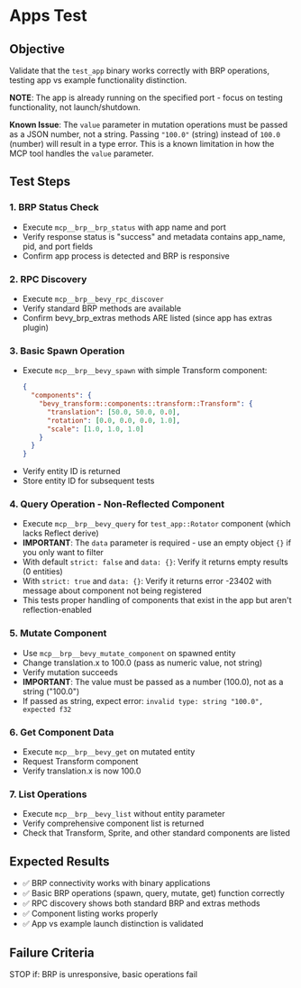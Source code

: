 # Apps Test

## Objective
Validate that the `test_app` binary works correctly with BRP operations, testing app vs example functionality distinction.

**NOTE**: The app is already running on the specified port - focus on testing functionality, not launch/shutdown.

**Known Issue**: The `value` parameter in mutation operations must be passed as a JSON number, not a string. Passing `"100.0"` (string) instead of `100.0` (number) will result in a type error. This is a known limitation in how the MCP tool handles the `value` parameter.

## Test Steps

### 1. BRP Status Check
- Execute `mcp__brp__brp_status` with app name and port
- Verify response status is "success" and metadata contains app_name, pid, and port fields
- Confirm app process is detected and BRP is responsive

### 2. RPC Discovery
- Execute `mcp__brp__bevy_rpc_discover`
- Verify standard BRP methods are available
- Confirm bevy_brp_extras methods ARE listed (since app has extras plugin)

### 3. Basic Spawn Operation
- Execute `mcp__brp__bevy_spawn` with simple Transform component:
  ```json
  {
    "components": {
      "bevy_transform::components::transform::Transform": {
        "translation": [50.0, 50.0, 0.0],
        "rotation": [0.0, 0.0, 0.0, 1.0],
        "scale": [1.0, 1.0, 1.0]
      }
    }
  }
  ```
- Verify entity ID is returned
- Store entity ID for subsequent tests

### 4. Query Operation - Non-Reflected Component
- Execute `mcp__brp__bevy_query` for `test_app::Rotator` component (which lacks Reflect derive)
- **IMPORTANT**: The `data` parameter is required - use an empty object `{}` if you only want to filter
- With default `strict: false` and `data: {}`: Verify it returns empty results (0 entities)
- With `strict: true` and `data: {}`: Verify it returns error -23402 with message about component not being registered
- This tests proper handling of components that exist in the app but aren't reflection-enabled

### 5. Mutate Component
- Use `mcp__brp__bevy_mutate_component` on spawned entity
- Change translation.x to 100.0 (pass as numeric value, not string)
- Verify mutation succeeds
- **IMPORTANT**: The value must be passed as a number (100.0), not as a string ("100.0")
- If passed as string, expect error: `invalid type: string "100.0", expected f32`

### 6. Get Component Data
- Execute `mcp__brp__bevy_get` on mutated entity
- Request Transform component
- Verify translation.x is now 100.0

### 7. List Operations
- Execute `mcp__brp__bevy_list` without entity parameter
- Verify comprehensive component list is returned
- Check that Transform, Sprite, and other standard components are listed

## Expected Results
- ✅ BRP connectivity works with binary applications
- ✅ Basic BRP operations (spawn, query, mutate, get) function correctly
- ✅ RPC discovery shows both standard BRP and extras methods
- ✅ Component listing works properly
- ✅ App vs example launch distinction is validated

## Failure Criteria
STOP if: BRP is unresponsive, basic operations fail
